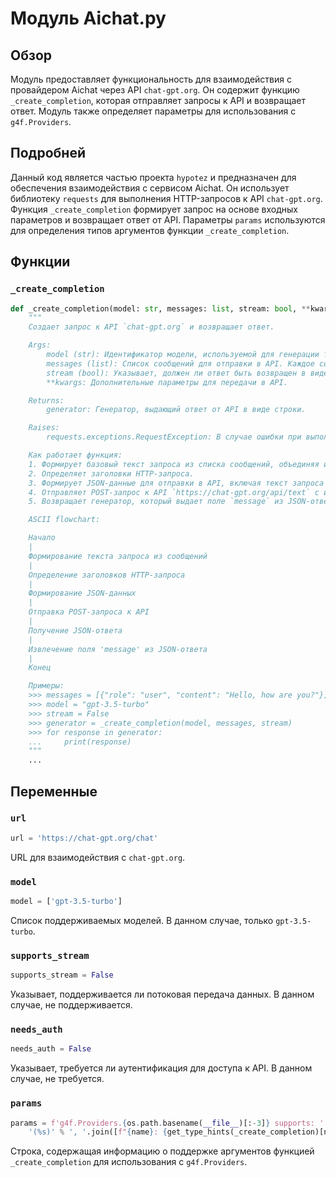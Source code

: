 # Модуль Aichat.py

## Обзор

Модуль предоставляет функциональность для взаимодействия с провайдером Aichat через API `chat-gpt.org`. Он содержит функцию `_create_completion`, которая отправляет запросы к API и возвращает ответ. Модуль также определяет параметры для использования с `g4f.Providers`.

## Подробней

Данный код является частью проекта `hypotez` и предназначен для обеспечения взаимодействия с сервисом Aichat. Он использует библиотеку `requests` для выполнения HTTP-запросов к API `chat-gpt.org`. Функция `_create_completion` формирует запрос на основе входных параметров и возвращает ответ от API. Параметры `params` используются для определения типов аргументов функции `_create_completion`.

## Функции

### `_create_completion`

```python
def _create_completion(model: str, messages: list, stream: bool, **kwargs):
    """
    Создает запрос к API `chat-gpt.org` и возвращает ответ.

    Args:
        model (str): Идентификатор модели, используемой для генерации текста.
        messages (list): Список сообщений для отправки в API. Каждое сообщение представляет собой словарь с ключами `role` и `content`.
        stream (bool): Указывает, должен ли ответ быть возвращен в виде потока.
        **kwargs: Дополнительные параметры для передачи в API.

    Returns:
        generator: Генератор, выдающий ответ от API в виде строки.

    Raises:
        requests.exceptions.RequestException: В случае ошибки при выполнении HTTP-запроса.

    Как работает функция:
    1. Формирует базовый текст запроса из списка сообщений, объединяя их в строку.
    2. Определяет заголовки HTTP-запроса.
    3. Формирует JSON-данные для отправки в API, включая текст запроса и параметры генерации.
    4. Отправляет POST-запрос к API `https://chat-gpt.org/api/text` с использованием библиотеки `requests`.
    5. Возвращает генератор, который выдает поле `message` из JSON-ответа API.

    ASCII flowchart:

    Начало
    |
    Формирование текста запроса из сообщений
    |
    Определение заголовков HTTP-запроса
    |
    Формирование JSON-данных
    |
    Отправка POST-запроса к API
    |
    Получение JSON-ответа
    |
    Извлечение поля 'message' из JSON-ответа
    |
    Конец

    Примеры:
    >>> messages = [{"role": "user", "content": "Hello, how are you?"}]
    >>> model = "gpt-3.5-turbo"
    >>> stream = False
    >>> generator = _create_completion(model, messages, stream)
    >>> for response in generator:
    ...     print(response)
    """
    ...
```

## Переменные

### `url`

```python
url = 'https://chat-gpt.org/chat'
```

URL для взаимодействия с `chat-gpt.org`.

### `model`

```python
model = ['gpt-3.5-turbo']
```

Список поддерживаемых моделей. В данном случае, только `gpt-3.5-turbo`.

### `supports_stream`

```python
supports_stream = False
```

Указывает, поддерживается ли потоковая передача данных. В данном случае, не поддерживается.

### `needs_auth`

```python
needs_auth = False
```

Указывает, требуется ли аутентификация для доступа к API. В данном случае, не требуется.

### `params`

```python
params = f'g4f.Providers.{os.path.basename(__file__)[:-3]} supports: ' + \
    '(%s)' % ', '.join([f"{name}: {get_type_hints(_create_completion)[name].__name__}" for name in _create_completion.__code__.co_varnames[:_create_completion.__code__.co_argcount]])
```

Строка, содержащая информацию о поддержке аргументов функцией `_create_completion` для использования с `g4f.Providers`.